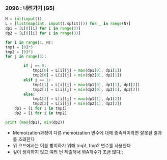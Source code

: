 ### 2096 : 내려가기 (G5)

```python
N = int(input())
L = [list(map(int, input().split())) for _ in range(N)]
dp1 = [L[0][i] for i in range(3)]
dp2 = [L[0][i] for i in range(3)]

for i in range(1, N):
tmp1 = [0]*3
tmp2 = [0]*3
for j in range(3):

        if j == 0:
            tmp1[0] = L[i][j] + max(dp1[0], dp1[1])
            tmp2[0] = L[i][j] + min(dp2[0], dp2[1])
        elif j == 1:
            tmp1[1] = L[i][j] + max(dp1[0], dp1[1], dp1[2])
            tmp2[1] = L[i][j] + min(dp2[0], dp2[1], dp2[2])
        else:
            tmp1[2] = L[i][j] + max(dp1[1], dp1[2])
            tmp2[2] = L[i][j] + min(dp2[1], dp2[2])
    dp1 = [i for i in tmp1]
    dp2 = [i for i in tmp2]

print (max(dp1), min(dp2))
```

- Memoization과정이 다른 memoization 변수에 대해 종속적이라면 잘못된 결과를 초래한다
- 위 코드에서는 이를 방지하기 위해 tmp1, tmp2 변수를 사용한다
- 깊이 생각하지 않고 여러 번 제출해서 WA개수가 조금 많다;;
